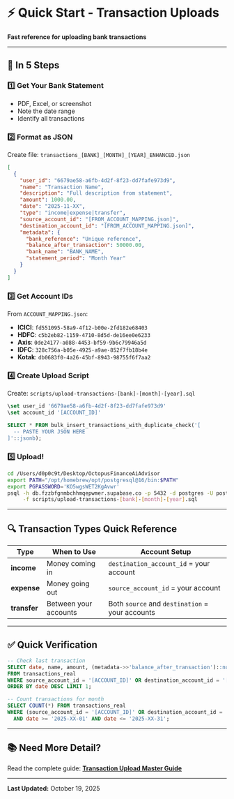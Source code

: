 # ⚡ Quick Start - Transaction Uploads

**Fast reference for uploading bank transactions**

---

## 🎯 In 5 Steps

### 1️⃣ Get Your Bank Statement
- PDF, Excel, or screenshot
- Note the date range
- Identify all transactions

### 2️⃣ Format as JSON
Create file: `transactions_[BANK]_[MONTH]_[YEAR]_ENHANCED.json`

```json
[
  {
    "user_id": "6679ae58-a6fb-4d2f-8f23-dd7fafe973d9",
    "name": "Transaction Name",
    "description": "Full description from statement",
    "amount": 1000.00,
    "date": "2025-11-XX",
    "type": "income|expense|transfer",
    "source_account_id": "[FROM_ACCOUNT_MAPPING.json]",
    "destination_account_id": "[FROM_ACCOUNT_MAPPING.json]",
    "metadata": {
      "bank_reference": "Unique reference",
      "balance_after_transaction": 50000.00,
      "bank_name": "BANK_NAME",
      "statement_period": "Month Year"
    }
  }
]
```

### 3️⃣ Get Account IDs
From `ACCOUNT_MAPPING.json`:
- **ICICI**: `fd551095-58a9-4f12-b00e-2fd182e68403`
- **HDFC**: `c5b2eb82-1159-4710-8d5d-de16ee0e6233`
- **Axis**: `0de24177-a088-4453-bf59-9b6c79946a5d`
- **IDFC**: `328c756a-b05e-4925-a9ae-852f7fb18b4e`
- **Kotak**: `db0683f0-4a26-45bf-8943-98755f6f7aa2`

### 4️⃣ Create Upload Script
Create: `scripts/upload-transactions-[bank]-[month]-[year].sql`

```sql
\set user_id '6679ae58-a6fb-4d2f-8f23-dd7fafe973d9'
\set account_id '[ACCOUNT_ID]'

SELECT * FROM bulk_insert_transactions_with_duplicate_check('[
  -- PASTE YOUR JSON HERE
]'::jsonb);
```

### 5️⃣ Upload!
```bash
cd /Users/d0p0c9t/Desktop/OctopusFinanceAiAdvisor
export PATH="/opt/homebrew/opt/postgresql@16/bin:$PATH"
export PGPASSWORD='KO5wgsWET2KgAvwr'
psql -h db.fzzbfgnmbchhmqepwmer.supabase.co -p 5432 -d postgres -U postgres \
     -f scripts/upload-transactions-[bank]-[month]-[year].sql
```

---

## 🔍 Transaction Types Quick Reference

| Type | When to Use | Account Setup |
|------|-------------|---------------|
| **income** | Money coming in | `destination_account_id` = your account |
| **expense** | Money going out | `source_account_id` = your account |
| **transfer** | Between your accounts | Both `source` and `destination` = your accounts |

---

## ✅ Quick Verification

```sql
-- Check last transaction
SELECT date, name, amount, (metadata->>'balance_after_transaction')::numeric 
FROM transactions_real 
WHERE source_account_id = '[ACCOUNT_ID]' OR destination_account_id = '[ACCOUNT_ID]'
ORDER BY date DESC LIMIT 1;

-- Count transactions for month
SELECT COUNT(*) FROM transactions_real
WHERE (source_account_id = '[ACCOUNT_ID]' OR destination_account_id = '[ACCOUNT_ID]')
  AND date >= '2025-XX-01' AND date <= '2025-XX-31';
```

---

## 📚 Need More Detail?

Read the complete guide: **[Transaction Upload Master Guide](docs/guides/TRANSACTION_UPLOAD_MASTER_GUIDE.md)**

---

**Last Updated:** October 19, 2025

